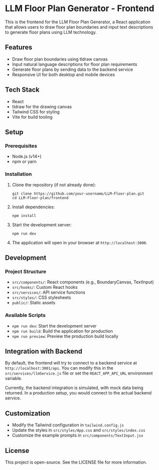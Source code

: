 # LLM Floor Plan Generator - Frontend

This is the frontend for the LLM Floor Plan Generator, a React application that allows users to draw floor plan boundaries and input text descriptions to generate floor plans using LLM technology.

## Features

- Draw floor plan boundaries using tldraw canvas
- Input natural language descriptions for floor plan requirements
- Generate floor plans by sending data to the backend service
- Responsive UI for both desktop and mobile devices

## Tech Stack

- React
- tldraw for the drawing canvas
- Tailwind CSS for styling
- Vite for build tooling

## Setup

### Prerequisites

- Node.js (v14+)
- npm or yarn

### Installation

1. Clone the repository (if not already done):
   ```
   git clone https://github.com/your-username/LLM-Floor-plan.git
   cd LLM-Floor-plan/frontend
   ```

2. Install dependencies:
   ```
   npm install
   ```

3. Start the development server:
   ```
   npm run dev
   ```

4. The application will open in your browser at `http://localhost:3000`.

## Development

### Project Structure

- `src/components/`: React components (e.g., BoundaryCanvas, TextInput)
- `src/hooks/`: Custom React hooks
- `src/services/`: API service functions
- `src/styles/`: CSS stylesheets
- `public/`: Static assets

### Available Scripts

- `npm run dev`: Start the development server
- `npm run build`: Build the application for production
- `npm run preview`: Preview the production build locally

## Integration with Backend

By default, the frontend will try to connect to a backend service at `http://localhost:3001/api`. You can modify this in the `src/services/llmService.js` file or set the `REACT_APP_API_URL` environment variable.

Currently, the backend integration is simulated, with mock data being returned. In a production setup, you would connect to the actual backend service.

## Customization

- Modify the Tailwind configuration in `tailwind.config.js`
- Update the styles in `src/styles/App.css` and `src/styles/index.css`
- Customize the example prompts in `src/components/TextInput.jsx`

## License

This project is open-source. See the LICENSE file for more information. 